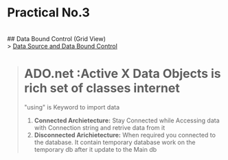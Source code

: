 # Practical No.3
<br/>
## Data Bound Control (Grid View) 
<br/>
> <a href ="#">Data Source and Data Bound Control </a>
<br/>

> # ADO.net :Active X Data Objects is rich set of classes internet <br/>
> "using" is Keyword to import data <br/>
> 1. <b>Connected Archietecture:</b> Stay Connected while Accessing data with Connection string and retrive data from it<br/>
> 2. <b>Disconnected Arichietecture:</b> When required you connected to the database. It contain temporary database work on the temporary db after it update to the Main db<br/>
